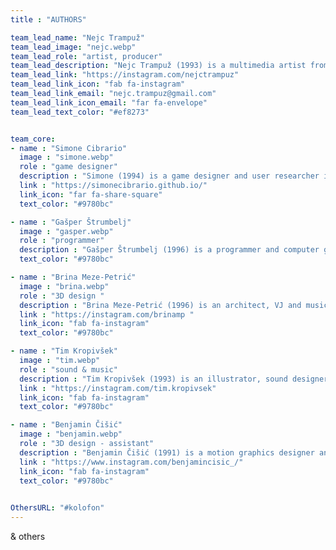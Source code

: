 ```yaml
---
title : "AUTHORS"

team_lead_name: "Nejc Trampuž"
team_lead_image: "nejc.webp"
team_lead_role: "artist, producer"
team_lead_description: "Nejc Trampuž (1993) is a multimedia artist from Slovenia who graduated Cum Laude and received an award for his Master’s degree in photography at the Academy of Fine Arts and Design in Ljubljana. In the past years, he has been actively involved in environmental and ecological art projects (e.g. <a href=https://rooted-in-code.com//>Rooted in Code</a> & <a href=https://another-future-entirely.com/>Another Future Entirely</a>). His preferred means of expression is art collage, combined with experimentation with various contemporary technologies, media and approaches. Trampuž has held dozens of solo and group exhibitions in Slovenia and abroad, as well as had received multiple awards for his work, including highest prizes for his latest experimental film at international film festivals."
team_lead_link: "https://instagram.com/nejctrampuz"
team_lead_link_icon: "fab fa-instagram"
team_lead_link_email: "nejc.trampuz@gmail.com"
team_lead_link_icon_email: "far fa-envelope"
team_lead_text_color: "#ef8273"


team_core:
- name : "Simone Cibrario"
  image : "simone.webp"
  role : "game designer"
  description : "Simone (1994) is a game designer and user researcher interested in the intersections between play, storytelling and sustainability. He graduated with a MCs in Games from the IT University Copenhagen: his approach to game design is methodological and innovation-oriented. Simone has a broad set of skills, from advanced game design techniques, to 3D modeling, to production and in-engine development. He has interned at Memorable Games, as well as being the lead designer at Monobit Games: an educational game startup. "
  link : "https://simonecibrario.github.io/"
  link_icon: "far fa-share-square"
  text_color: "#9780bc"

- name : "Gašper Štrumbelj"
  image : "gasper.webp"
  role : "programmer"
  description : "Gašper Štrumbelj (1996) is a programmer and computer game developer working primarily in the mobile games industry. With a strong background in software development, he specializes in creating engaging and interactive experiences, leveraging his technical expertise to enhance gameplay mechanics and optimize performance."
  text_color: "#9780bc"

- name : "Brina Meze-Petrić"
  image : "brina.webp"
  role : "3D design "
  description : "Brina Meze-Petrić (1996) is an architect, VJ and musician. She obtained her master’s degree from architecture at the Akademie der bildenden Künste Wien (AT). Her favorite form of expression is 3D modeling, video, comics, infographics and collage."
  link : "https://instagram.com/brinamp "
  link_icon: "fab fa-instagram"
  text_color: "#9780bc"

- name : "Tim Kropivšek"
  image : "tim.webp"
  role : "sound & music"
  description : "Tim Kropivšek (1993) is an illustrator, sound designer and musician. His works comment on the human psyche, the values of contemporary society and environmental injustice. He obtained his Masters degree at the Academy of Fine Arts and Design in Ljubljana with the interactive sound installation A New Natural World. He is currently creating enigmatic soundscapes in a duo project Bellows on Titan."
  link : "https://instagram.com/tim.kropivsek"
  link_icon: "fab fa-instagram"
  text_color: "#9780bc"

- name : "Benjamin Čišić"
  image : "benjamin.webp"
  role : "3D design - assistant"
  description : "Benjamin Čišić (1991) is a motion graphics designer and musician originally from Bosnia and Herzegovina, now living in Slovenia. Through seamless loops of audio and 3D animation, his work draws viewers into a surreal world of abstract forms and saturated colors. He’s also interested in various aspects of 3D design and concept art. Currently, he’s part of the ambient soundscape duo Bellows on Titan."
  link : "https://www.instagram.com/benjamincisic_/"
  link_icon: "fab fa-instagram"
  text_color: "#9780bc"
            

OthersURL: "#kolofon"
---
```


& others
